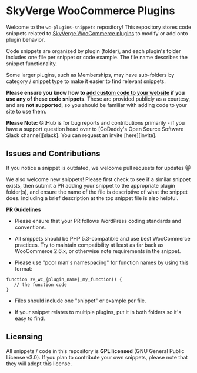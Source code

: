 # SkyVerge WooCommerce Plugins

Welcome to the `wc-plugins-snippets` repository! This repository stores code snippets related to [SkyVerge WooCommerce plugins](https://www.skyverge.com/shop/) to modify or add onto plugin behavior.

Code snippets are organized by plugin (folder), and each plugin's folder includes one file per snippet or code example. The file name describes the snippet functionality.

Some larger plugins, such as Memberships, may have sub-folders by category / snippet type to make it easier to find relevant snippets.

**Please ensure you know how to [add custom code to your website](https://www.skyverge.com/blog/add-custom-code-to-wordpress/) if you use any of these code snippets**. These are provided publicly as a courtesy, and are **not supported**, so you should be familiar with adding code to your site to use them.

**Please Note:** GitHub is for bug reports and contributions primarily -
if you have a support question head over to [GoDaddy's Open Source
Software Slack channel][slack]. You can request an invite
[here][invite].

## Issues and Contributions

If you notice a snippet is outdated, we welcome pull requests for updates :smile_cat:

We also welcome new snippets! Please first check to see if a similar snippet exists, then submit a PR adding your snippet to the appropriate plugin folder(s), and ensure the name of the file is descriptive of what the snippet does. Including a brief description at the top snippet file is also helpful.

**PR Guidelines**

 - Please ensure that your PR follows WordPress coding standards and conventions.

 - All snippets should be PHP 5.3-compatible and use best WooCommerce practices. Try to maintain compatibility at least as far back as WooCommerce 2.6.x, or otherwise note requirements in the snippet.

 - Please use "poor man's namespacing" for function names by using this format:

 ```
 function sv_wc_{plugin_name}_my_function() {
    // the function code
 }
 ```

 - Files should include one "snippet" or example per file.

 - If your snippet relates to multiple plugins, put it in both folders so it's easy to find.

## Licensing

All snippets / code in this repository is **GPL licensed** (GNU General Public License v3.0). If you plan to contribute your own snippets, please note that they will adopt this license.
